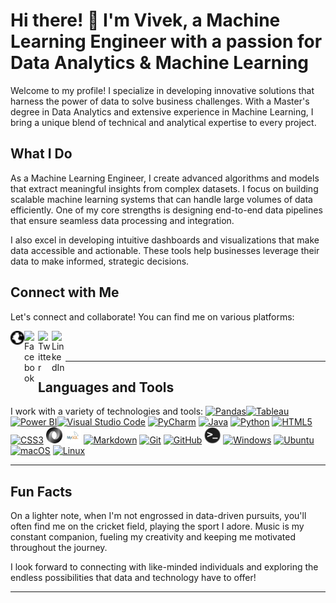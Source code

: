 # Hi there! 👋 I'm Vivek, a Machine Learning Engineer with a passion for Data Analytics & Machine Learning

Welcome to my profile! I specialize in developing innovative solutions that harness the power of data to solve business challenges. With a Master's degree in Data Analytics and extensive experience in Machine Learning, I bring a unique blend of technical and analytical expertise to every project.

## What I Do

As a Machine Learning Engineer, I create advanced algorithms and models that extract meaningful insights from complex datasets. I focus on building scalable machine learning systems that can handle large volumes of data efficiently. One of my core strengths is designing end-to-end data pipelines that ensure seamless data processing and integration.

I also excel in developing intuitive dashboards and visualizations that make data accessible and actionable. These tools help businesses leverage their data to make informed, strategic decisions.

## Connect with Me

Let's connect and collaborate! You can find me on various platforms:

[<img align="left" alt="Website" title="Website" width="22px" src="https://raw.githubusercontent.com/iconic/open-iconic/master/svg/globe.svg" />][website]
[<img align="left" alt="Facebook" title="Facebook" width="22px" src="https://cdn.jsdelivr.net/npm/simple-icons@3.4.0/icons/facebook.svg" />][facebook]
[<img align="left" alt="Twitter" title="Twitter" width="22px" src="https://cdn.jsdelivr.net/npm/simple-icons@v3/icons/twitter.svg" />][twitter]
[<img align="left" alt="LinkedIn" title="LinkedIn" width="22px" src="https://cdn.jsdelivr.net/npm/simple-icons@v3/icons/linkedin.svg" />][linkedin]

[website]: https://public.tableau.com/profile/vivek2206#!/
[facebook]: https://www.facebook.com/vivekjosephite/
[twitter]: https://twitter.com/hnvivek
[linkedin]: https://www.linkedin.com/in/viveknarayanareddy/

<br />
<br />

---

## Languages and Tools

I work with a variety of technologies and tools: [<img alt="Pandas" title="Pandas" width="26px" src="https://img.icons8.com/color/240/000000/pandas.png">](https://pandas.pydata.org/)[<img alt="Tableau" title="Tableau" width="26px" src="https://img.icons8.com/color/240/000000/tableau-software.png">](https://www.tableau.com/)[<img alt="Power BI" title="Power BI" width="26px" src="https://img.icons8.com/color/240/000000/power-bi.png">](https://powerbi.microsoft.com/)[<img alt="Visual Studio Code" title="Visual Studio Code" width="26px" src="https://img.icons8.com/fluent/240/000000/visual-studio-code-2019.png" />](https://code.visualstudio.com/) [<img alt="PyCharm" title="PyCharm" width="26px" src="https://img.icons8.com/color/240/000000/pycharm.png" />](https://www.jetbrains.com/pycharm/) [<img alt="Java" title="Java" width="26px" src="https://img.icons8.com/color/240/000000/java-coffee-cup-logo.png">](https://docs.oracle.com/en/java/) [<img alt="Python" title="Python" width="26px" src="https://img.icons8.com/color/240/000000/python.png">](https://www.python.org/) [<img alt="HTML5" title="HTML5" width="26px" src="https://img.icons8.com/color/240/000000/html-5.png">](https://developer.mozilla.org/en-US/docs/Web/HTML) [<img alt="CSS3" title="CSS3" width="26px" src="https://img.icons8.com/color/240/000000/css3.png">](https://developer.mozilla.org/en-US/docs/Web/CSS) [<img alt="JSON" title="JSON" width="26px" src="https://raw.githubusercontent.com/github/explore/80688e429a7d4ef2fca1e82350fe8e3517d3494d/topics/json/json.png">](https://www.json.org/json-en.html) [<img alt="MySQL" title="MySQL" width="26px" src="https://raw.githubusercontent.com/github/explore/80688e429a7d4ef2fca1e82350fe8e3517d3494d/topics/mysql/mysql.png">](https://dev.mysql.com/) [<img alt="Markdown" title="Markdown" width="26px" src="https://img.icons8.com/ios-filled/100/000000/markdown.png">](https://www.markdownguide.org/) [<img alt="Git" title="Git" width="26px" src="https://img.icons8.com/color/240/000000/git.png">](https://git-scm.com/) [<img alt="GitHub" title="GitHub" width="26px" src="https://img.icons8.com/ios-glyphs/240/000000/github.png">](https://github.com/) [<img alt="Terminal" title="Terminal" width="26px" src="https://raw.githubusercontent.com/github/explore/80688e429a7d4ef2fca1e82350fe8e3517d3494d/topics/terminal/terminal.png">](https://docs.microsoft.com/en-us/windows/terminal/) [<img alt="Windows" title="Windows" width="26px" src="https://img.icons8.com/color/240/000000/windows-10.png">](https://www.microsoft.com/en-us/windows) [<img alt="Ubuntu" title="Ubuntu" width="26px" src="https://img.icons8.com/color/96/000000/ubuntu--v1.png">](https://ubuntu.com/) [<img alt="macOS" title="macOS" width="26px" src="https://img.icons8.com/officel/160/000000/mac-logo.png">](https://developer.apple.com/macos/) [<img alt="Linux" title="Linux" width="26px" src="https://img.icons8.com/color/96/000000/linux.png">](https://www.kernel.org/)

---

## Fun Facts

On a lighter note, when I'm not engrossed in data-driven pursuits, you'll often find me on the cricket field, playing the sport I adore. Music is my constant companion, fueling my creativity and keeping me motivated throughout the journey.

I look forward to connecting with like-minded individuals and exploring the endless possibilities that data and technology have to offer!

---
